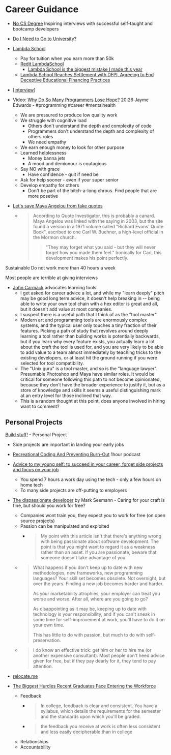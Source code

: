 Career Guidance
===============

* [No CS Degree](https://www.nocsdegree.com/) Inspiring interviews with successful self-taught and bootcamp developers 
* [Do I Need to Go to University?](http://colah.github.io/posts/2020-05-University/)
* [Lambda School](https://lambdaschool.com/)
    * Pay for tuition when you earn more than 50k
    * [Redit LambdaSchool](https://www.reddit.com/r/LambdaSchool/)
        * [Lambda School is the biggest mistake I made this year](https://www.reddit.com/r/LambdaSchool/comments/kb87od/lambda_school_is_the_biggest_mistake_i_made_this/)
    * [Lambda School Reaches Settlement with DFPI, Agreeing to End Deceptive Educational Financing Practices](https://dfpi.ca.gov/2021/04/26/lambda-school-reaches-settlement-with-dfpi-agreeing-to-end-deceptive-educational-financing-practices/)


* [[interview]]


* Video: [Why Do So Many Programmers Lose Hope?](https://www.youtube.com/watch?v=NdA6aQR-s4U) 20:26 Jayme Edwards - #programming #career #mentalhealth
    * We are pressured to produce low quality work
    * We struggle with cognitive load
        * Others don't understand the depth and complexity of code
        * Programmers don't understand the depth and complexity of others roles
        * We need empathy
    * We earn enough money to look for other purpose
    * Learned helplessness
        * Money banna jets
        * A mood and demionour is coutagious
    * Say NO with grace
        * Have confidence - quit if need be
    * Ask for help sooner - even if your super senior
    * Develop empathy for others
        * Don't be part of the bitch-a-long chrous. Find people that are more posetive


* [Let's save Maya Angelou from fake quotes](https://www.bbc.co.uk/news/41913640)
    * > According to Quote Investigator, this is probably a canard. 
      > Maya Angelou was linked with the saying in 2003, but the site found a version in a 1971 volume called "Richard Evans' Quote Book", ascribed to one Carl W. Buehner, a high-level official in the Mormon church.
      >> "They may forget what you said - but they will never forget how you made them feel."
      > Ironically for Carl, this development makes his point perfectly.


Sustainable
Do not work more than 40 hours a week

Most people are terrible at giving interviews

* [John Carmack](https://twitter.com/id_aa_carmack/status/1339777933871865857) advocates learning tools
    * I get asked for career advice a lot, and while my "learn deeply" pitch may be good long term advice, it doesn't help breaking in -- being able to write your own tool chain with a hex editor is great and all, but it doesn't add value at most companies.
    * I suspect there is a useful path that I think of as the "tool master". 
    * Modern art and programming tools are enormously complex systems, and the typical user only touches a tiny fraction of their features. Picking a path of study that revolves around deeply learning a tool rather than building works is potentially backwards, but if you learn why every feature exists, you actually learn a lot about the craft the tool is used for, and you are very likely to be able to add value to a team almost immediately by teaching tricks to the existing developers, or at least hit the ground running if you were selected for tool compatibility.
    * The "Unix guru" is a tool master, and so is the "language lawyer". Presumable Photoshop and Maya have similar roles. It would be critical for someone following this path to not become opinionated, because they don't have the broader experience to justify it, but as a store of knowledge and skills it seems a useful distinguishing mark at an entry level for those inclined that way.
    * This is a random thought at this point, does anyone involved in hiring want to comment?

Personal Projects
-----------------

[Build stuff!](https://why.degree/motivation/) - Personal Project

* Side projects are important in landing your early jobs
* [Recreational Coding And Preventing Burn-Out](https://corecursive.com/025-burn-out-and-recreational-programming/) 1hour podcast
* [Advice to my young self: to succeed in your career, forget side projects and focus on your job](https://manuel.darcemont.fr/posts/focus-on-jour-job/)
    * You spend 7 hours a work day using the tech - only a few hours on home tech
    * To many side projects are off-putting to employers
* [The dispassionate developer](https://blog.ploeh.dk/2021/03/22/the-dispassionate-developer/) by Mark Seemann - Caring for your craft is fine, but should you work for free?
    * Companies wont train you, they expect you to work for free (on open source projects)
    * Passion can be manipulated and exploited
        * > My point with this article isn't that there's anything wrong with being passionate about software development. The point is that you might want to regard it as a weakness rather than an asset. If you are passionate, beware that someone doesn't take advantage of you. 
    *  > What happens if you don't keep up to date with new methodologies, new frameworks, new programming languages? Your skill set becomes obsolete. Not overnight, but over the years. Finding a new job becomes harder and harder.
       >
       > As your marketability atrophies, your employer can treat you worse and worse. After all, where are you going to go?
       > 
       > As disappointing as it may be, keeping up to date with technology is your responsibility, and if you can't sneak in some time for self-improvement at work, you'll have to do it on your own time.
       > 
       > This has little to do with passion, but much to do with self-preservation. 
    * > I do know an effective trick: get him or her to hire me (or another expensive consultant). Most people don't heed advice given for free, but if they pay dearly for it, they tend to pay attention. 

* [relocate.me](https://relocate.me/)
* [The Biggest Hurdles Recent Graduates Face Entering the Workforce](https://hbr.org/2019/04/the-biggest-hurdles-recent-graduates-face-entering-the-workforce)
    * Feedback
        * > In college, feedback is clear and consistent. You have a syllabus, which details the requirements for the semester and the standards upon which you’ll be graded.
        * > the feedback you receive at work is often less consistent and less easily decipherable than in college
    * Relationships
    * Accountability

[//begin]: # "Autogenerated link references for markdown compatibility"
[interview]: interview.md "Interview Questions"
[//end]: # "Autogenerated link references"